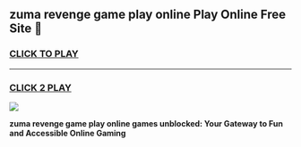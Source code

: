 
## zuma revenge game play online Play Online Free Site 👋
<h3>
<a href="https://download.freeplayer.one?title=zuma_revenge_game_play_online&ref=21F">CLICK TO PLAY</a></h3>
<hr>

<h3>
<a href="https://download.freeplayer.one?title=zuma_revenge_game_play_online&ref=21F">CLICK 2 PLAY</a>
  
</h3>

<a href="https://download.freeplayer.one?title=zuma_revenge_game_play_online&ref=21F"><img src="https://cdnb.artstation.com/p/assets/images/images/032/539/853/original/anto-thomas-button-gif.gif"></a>


**zuma revenge game play online games unblocked: Your Gateway to Fun and Accessible Online Gaming**
